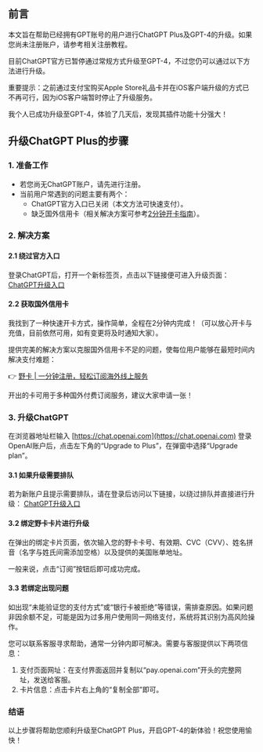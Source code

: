 ## 前言

本文旨在帮助已经拥有GPT账号的用户进行ChatGPT Plus及GPT-4的升级。如果您尚未注册账户，请参考相关注册教程。

目前ChatGPT官方已暂停通过常规方式升级至GPT-4，不过您仍可以通过以下方法进行升级。

重要提示：之前通过支付宝购买Apple Store礼品卡并在iOS客户端升级的方式已不再可行，因为iOS客户端暂时停止了升级服务。

我个人已成功升级至GPT-4，体验了几天后，发现其插件功能十分强大！

## 升级ChatGPT Plus的步骤

### 1. 准备工作
- 若您尚无ChatGPT账户，请先进行注册。
- 当前用户常遇到的问题主要有两个：
  - ChatGPT官方入口已关闭（本文方法可快速支付）。
  - 缺乏国外信用卡（相关解决方案可参考[2分钟开卡指南](https://leedu.ac.cn/blog/article/gmgptfk/)）。

### 2. 解决方案

#### 2.1 绕过官方入口
登录ChatGPT后，打开一个新标签页，点击以下链接便可进入升级页面：
[ChatGPT升级入口](https://chat.openai.com/invite/accepted)

#### 2.2 获取国外信用卡
我找到了一种快速开卡方式，操作简单，全程在2分钟内完成！（可以放心开卡与充值，目前依然可用，如有变更将及时通知大家）。

提供完美的解决方案以克服国外信用卡不足的问题，使每位用户能够在最短时间内解决支付难题：

👉 [野卡 | 一分钟注册，轻松订阅海外线上服务](https://bit.ly/bewildcard)

开出的卡可用于多种国外付费订阅服务，建议大家申请一张！

### 3. 升级ChatGPT

在浏览器地址栏输入 [https://chat.openai.com](https://chat.openai.com) 登录OpenAI账户后，点击左下角的“Upgrade to Plus”，在弹窗中选择“Upgrade plan”。

#### 3.1 如果升级需要排队
若为新账户且提示需要排队，请在登录后访问以下链接，以绕过排队并直接进行升级：
[ChatGPT升级入口](https://chat.openai.com/invite/accepted)

#### 3.2 绑定野卡卡片进行升级
在弹出的绑定卡片页面，依次输入您的野卡卡号、有效期、CVC（CVV）、姓名拼音（名字与姓氏间需添加空格）以及提供的美国账单地址。

一般来说，点击“订阅”按钮后即可成功完成。

#### 3.3 若绑定出现问题
如出现“未能验证您的支付方式”或“银行卡被拒绝”等错误，需排查原因。如果问题非因余额不足，可能是因为过多用户使用同一网络支付，系统将其识别为高风险操作。

您可以联系客服寻求帮助，通常一分钟内即可解决。需要与客服提供以下两项信息：
1. 支付页面网址：在支付界面返回并复制以“pay.openai.com”开头的完整网址，发送给客服。
2. 卡片信息：点击卡片右上角的“复制全部”即可。

### 结语
以上步骤将帮助您顺利升级至ChatGPT Plus，开启GPT-4的新体验！祝您使用愉快！